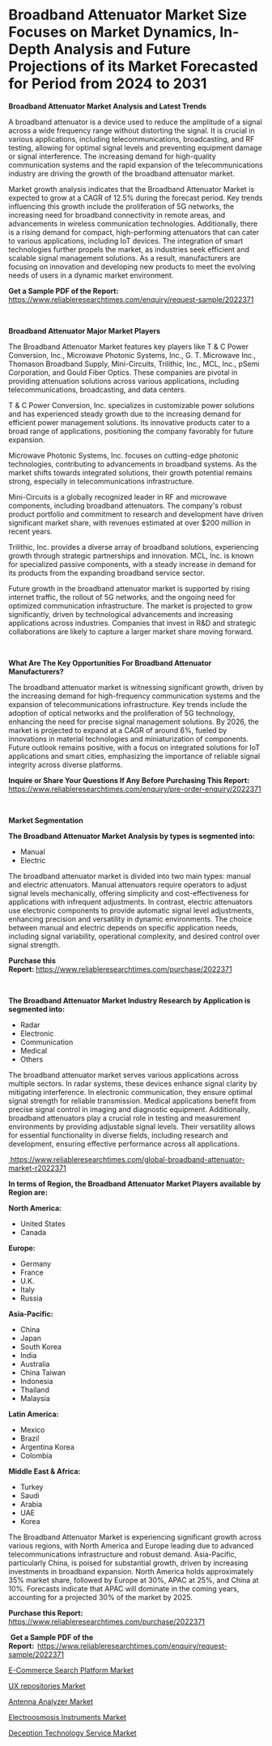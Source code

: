 <p><h1>Broadband Attenuator Market Size Focuses on Market Dynamics, In-Depth Analysis and Future Projections of its Market Forecasted for Period from 2024 to 2031</h1></p><p><strong>Broadband Attenuator Market Analysis and Latest Trends</strong></p>
<p><p>A broadband attenuator is a device used to reduce the amplitude of a signal across a wide frequency range without distorting the signal. It is crucial in various applications, including telecommunications, broadcasting, and RF testing, allowing for optimal signal levels and preventing equipment damage or signal interference. The increasing demand for high-quality communication systems and the rapid expansion of the telecommunications industry are driving the growth of the broadband attenuator market.</p><p>Market growth analysis indicates that the Broadband Attenuator Market is expected to grow at a CAGR of 12.5% during the forecast period. Key trends influencing this growth include the proliferation of 5G networks, the increasing need for broadband connectivity in remote areas, and advancements in wireless communication technologies. Additionally, there is a rising demand for compact, high-performing attenuators that can cater to various applications, including IoT devices. The integration of smart technologies further propels the market, as industries seek efficient and scalable signal management solutions. As a result, manufacturers are focusing on innovation and developing new products to meet the evolving needs of users in a dynamic market environment.</p></p>
<p><strong>Get a Sample PDF of the Report:&nbsp;</strong> <a href="https://www.reliableresearchtimes.com/enquiry/request-sample/2022371?utm_campaign=1612&utm_medium=2&utm_source=Github&utm_content=ia&utm_term=28102024&utm_id=broadband-attenuator">https://www.reliableresearchtimes.com/enquiry/request-sample/2022371</a></p>
<p>&nbsp;</p>
<p><strong>Broadband Attenuator Major Market Players</strong></p>
<p><p>The Broadband Attenuator Market features key players like T & C Power Conversion, Inc., Microwave Photonic Systems, Inc., G. T. Microwave Inc., Thomason Broadband Supply, Mini-Circuits, Trilithic, Inc., MCL, Inc., pSemi Corporation, and Gould Fiber Optics. These companies are pivotal in providing attenuation solutions across various applications, including telecommunications, broadcasting, and data centers.</p><p>T & C Power Conversion, Inc. specializes in customizable power solutions and has experienced steady growth due to the increasing demand for efficient power management solutions. Its innovative products cater to a broad range of applications, positioning the company favorably for future expansion.</p><p>Microwave Photonic Systems, Inc. focuses on cutting-edge photonic technologies, contributing to advancements in broadband systems. As the market shifts towards integrated solutions, their growth potential remains strong, especially in telecommunications infrastructure.</p><p>Mini-Circuits is a globally recognized leader in RF and microwave components, including broadband attenuators. The company's robust product portfolio and commitment to research and development have driven significant market share, with revenues estimated at over $200 million in recent years.</p><p>Trilithic, Inc. provides a diverse array of broadband solutions, experiencing growth through strategic partnerships and innovation. MCL, Inc. is known for specialized passive components, with a steady increase in demand for its products from the expanding broadband service sector.</p><p>Future growth in the broadband attenuator market is supported by rising internet traffic, the rollout of 5G networks, and the ongoing need for optimized communication infrastructure. The market is projected to grow significantly, driven by technological advancements and increasing applications across industries. Companies that invest in R&D and strategic collaborations are likely to capture a larger market share moving forward.</p></p>
<p>&nbsp;</p>
<p><strong>What Are The Key Opportunities For Broadband Attenuator Manufacturers?</strong></p>
<p><p>The broadband attenuator market is witnessing significant growth, driven by the increasing demand for high-frequency communication systems and the expansion of telecommunications infrastructure. Key trends include the adoption of optical networks and the proliferation of 5G technology, enhancing the need for precise signal management solutions. By 2026, the market is projected to expand at a CAGR of around 6%, fueled by innovations in material technologies and miniaturization of components. Future outlook remains positive, with a focus on integrated solutions for IoT applications and smart cities, emphasizing the importance of reliable signal integrity across diverse platforms.</p></p>
<p><strong>Inquire or Share Your Questions If Any Before Purchasing This Report:</strong> <a href="https://www.reliableresearchtimes.com/enquiry/pre-order-enquiry/2022371?utm_campaign=1612&utm_medium=2&utm_source=Github&utm_content=ia&utm_term=28102024&utm_id=broadband-attenuator">https://www.reliableresearchtimes.com/enquiry/pre-order-enquiry/2022371</a></p>
<p>&nbsp;</p>
<p><strong>Market Segmentation</strong></p>
<p><strong>The Broadband Attenuator Market Analysis by types is segmented into:</strong></p>
<p><ul><li>Manual</li><li>Electric</li></ul></p>
<p><p>The broadband attenuator market is divided into two main types: manual and electric attenuators. Manual attenuators require operators to adjust signal levels mechanically, offering simplicity and cost-effectiveness for applications with infrequent adjustments. In contrast, electric attenuators use electronic components to provide automatic signal level adjustments, enhancing precision and versatility in dynamic environments. The choice between manual and electric depends on specific application needs, including signal variability, operational complexity, and desired control over signal strength.</p></p>
<p><strong>Purchase this Report:&nbsp;</strong><a href="https://www.reliableresearchtimes.com/purchase/2022371?utm_campaign=1612&utm_medium=2&utm_source=Github&utm_content=ia&utm_term=28102024&utm_id=broadband-attenuator">https://www.reliableresearchtimes.com/purchase/2022371</a></p>
<p>&nbsp;</p>
<p><strong>The Broadband Attenuator Market Industry Research by Application is segmented into:</strong></p>
<p><ul><li>Radar</li><li>Electronic</li><li>Communication</li><li>Medical</li><li>Others</li></ul></p>
<p><p>The broadband attenuator market serves various applications across multiple sectors. In radar systems, these devices enhance signal clarity by mitigating interference. In electronic communication, they ensure optimal signal strength for reliable transmission. Medical applications benefit from precise signal control in imaging and diagnostic equipment. Additionally, broadband attenuators play a crucial role in testing and measurement environments by providing adjustable signal levels. Their versatility allows for essential functionality in diverse fields, including research and development, ensuring effective performance across all applications.</p></p>
<p><a href="https://www.reliableresearchtimes.com/global-broadband-attenuator-market-r2022371?utm_campaign=1612&utm_medium=2&utm_source=Github&utm_content=ia&utm_term=28102024&utm_id=broadband-attenuator">&nbsp;https://www.reliableresearchtimes.com/global-broadband-attenuator-market-r2022371</a></p>
<p><strong>In terms of Region, the Broadband Attenuator Market Players available by Region are:</strong></p>
<p>
    <p> <strong> North America: </strong>
        <ul>
            <li>United States</li>
            <li>Canada</li>
        </ul>
        </p> 
    <p> <strong> Europe: </strong>
        <ul>
            <li>Germany</li>
            <li>France</li>
            <li>U.K.</li>
            <li>Italy</li>
            <li>Russia</li>
        </ul>
        </p> 
    <p> <strong> Asia-Pacific: </strong>
        <ul>
            <li>China</li>
            <li>Japan</li>
            <li>South Korea</li>
            <li>India</li>
            <li>Australia</li>
            <li>China Taiwan</li>
            <li>Indonesia</li>
            <li>Thailand</li>
            <li>Malaysia</li>
        </ul>
        </p> 
    <p> <strong> Latin America: </strong>
        <ul>
            <li>Mexico</li>
            <li>Brazil</li>
            <li>Argentina Korea</li>
            <li>Colombia</li>
        </ul>
        </p> 
    <p> <strong> Middle East & Africa: </strong>
        <ul>
            <li>Turkey</li>
            <li>Saudi</li>
            <li>Arabia</li>
            <li>UAE</li>
            <li>Korea</li>
        </ul>
    </p>
    </p>
<p><p>The Broadband Attenuator Market is experiencing significant growth across various regions, with North America and Europe leading due to advanced telecommunications infrastructure and robust demand. Asia-Pacific, particularly China, is poised for substantial growth, driven by increasing investments in broadband expansion. North America holds approximately 35% market share, followed by Europe at 30%, APAC at 25%, and China at 10%. Forecasts indicate that APAC will dominate in the coming years, accounting for a projected 30% of the market by 2025.</p></p>
<p><strong>Purchase this Report: </strong><a href="https://www.reliableresearchtimes.com/purchase/2022371?utm_campaign=1612&utm_medium=2&utm_source=Github&utm_content=ia&utm_term=28102024&utm_id=broadband-attenuator">https://www.reliableresearchtimes.com/purchase/2022371</a></p>
<p>&nbsp;<strong>Get a Sample PDF of the Report:&nbsp;&nbsp;</strong><a href="https://www.reliableresearchtimes.com/enquiry/request-sample/2022371?utm_campaign=1612&utm_medium=2&utm_source=Github&utm_content=ia&utm_term=28102024&utm_id=broadband-attenuator">https://www.reliableresearchtimes.com/enquiry/request-sample/2022371</a></p>
<p><strong></strong></p>
<p><p><a href="https://www.linkedin.com/pulse/navigating-global-e-commerce-search-platform-market-landscape-evebe?utm_campaign=1612&utm_medium=2&utm_source=Github&utm_content=ia&utm_term=28102024&utm_id=broadband-attenuator">E-Commerce Search Platform Market</a></p><p><a href="https://www.linkedin.com/pulse/ux-repositories-market-drivers-challenges-forecast-2024-2031-nmfue?utm_campaign=1612&utm_medium=2&utm_source=Github&utm_content=ia&utm_term=28102024&utm_id=broadband-attenuator">UX repositories Market</a></p><p><a href="https://github.com/FosterFahey91/Market-Research-Report-List-1/blob/main/antenna-analyzer-market.md?utm_campaign=1612&utm_medium=2&utm_source=Github&utm_content=ia&utm_term=28102024&utm_id=broadband-attenuator">Antenna Analyzer Market</a></p><p><a href="https://www.linkedin.com/pulse/electroosmosis-instruments-market-industry-landscape-growth-483lc?utm_campaign=1612&utm_medium=2&utm_source=Github&utm_content=ia&utm_term=28102024&utm_id=broadband-attenuator">Electroosmosis Instruments Market</a></p><p><a href="https://www.linkedin.com/pulse/global-deception-technology-service-industry-research-report-qfz3e?utm_campaign=1612&utm_medium=2&utm_source=Github&utm_content=ia&utm_term=28102024&utm_id=broadband-attenuator">Deception Technology Service Market</a></p></p>